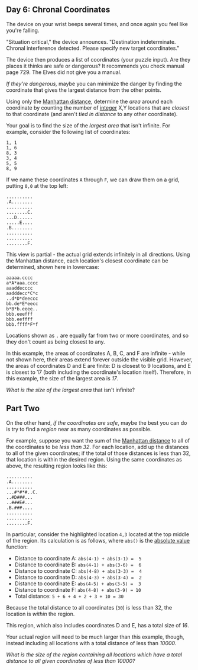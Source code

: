 ## Day 6: Chronal Coordinates

The device on your wrist beeps several times, and once again you feel like you're falling.


"Situation critical," the device announces. "Destination indeterminate. Chronal interference detected. Please specify new target coordinates."


The device then produces a list of coordinates (your puzzle input). Are they places it thinks are safe or dangerous? It recommends you check manual page 729. The Elves did not give you a manual.


*If they're dangerous,* maybe you can minimize the danger by finding the coordinate that gives the largest distance from the other points.


Using only the [Manhattan distance](https://en.wikipedia.org/wiki/Taxicab_geometry), determine the *area* around each coordinate by counting the number of [integer](https://en.wikipedia.org/wiki/Integer) X,Y locations that are *closest* to that coordinate (and aren't *tied in distance* to any other coordinate).


Your goal is to find the size of the *largest area* that isn't infinite. For example, consider the following list of coordinates:



```
1, 1
1, 6
8, 3
3, 4
5, 5
8, 9

```

If we name these coordinates `A` through `F`, we can draw them on a grid, putting `0,0` at the top left:



```
..........
.A........
..........
........C.
...D......
.....E....
.B........
..........
..........
........F.

```

This view is partial - the actual grid extends infinitely in all directions. Using the Manhattan distance, each location's closest coordinate can be determined, shown here in lowercase:



```
aaaaa.cccc
a*A*aaa.cccc
aaaddecccc
aadddecc*C*c
..d*D*deeccc
bb.de*E*eecc
b*B*b.eeee..
bbb.eeefff
bbb.eeffff
bbb.ffff*F*f

```

Locations shown as `.` are equally far from two or more coordinates, and so they don't count as being closest to any.


In this example, the areas of coordinates A, B, C, and F are infinite - while not shown here, their areas extend forever outside the visible grid. However, the areas of coordinates D and E are finite: D is closest to 9 locations, and E is closest to 17 (both including the coordinate's location itself). Therefore, in this example, the size of the largest area is *17*.


*What is the size of the largest area* that isn't infinite?


## Part Two

On the other hand, *if the coordinates are safe*, maybe the best you can do is try to find a *region* near as many coordinates as possible.


For example, suppose you want the sum of the [Manhattan distance](https://en.wikipedia.org/wiki/Taxicab_geometry) to all of the coordinates to be *less than 32*. For each location, add up the distances to all of the given coordinates; if the total of those distances is less than 32, that location is within the desired region. Using the same coordinates as above, the resulting region looks like this:



```
..........
.A........
..........
...#*#*#..C.
..#D###...
..###E#...
.B.###....
..........
..........
........F.

```

In particular, consider the highlighted location `4,3` located at the top middle of the region. Its calculation is as follows, where `abs()` is the [absolute value](https://en.wikipedia.org/wiki/Absolute_value) function:


* Distance to coordinate A: `abs(4-1) + abs(3-1) =  5`
* Distance to coordinate B: `abs(4-1) + abs(3-6) =  6`
* Distance to coordinate C: `abs(4-8) + abs(3-3) =  4`
* Distance to coordinate D: `abs(4-3) + abs(3-4) =  2`
* Distance to coordinate E: `abs(4-5) + abs(3-5) =  3`
* Distance to coordinate F: `abs(4-8) + abs(3-9) = 10`
* Total distance: `5 + 6 + 4 + 2 + 3 + 10 = 30`


Because the total distance to all coordinates (`30`) is less than 32, the location is *within* the region.


This region, which also includes coordinates D and E, has a total size of *16*.


Your actual region will need to be much larger than this example, though, instead including all locations with a total distance of less than *10000*.


*What is the size of the region containing all locations which have a total distance to all given coordinates of less than 10000?*


